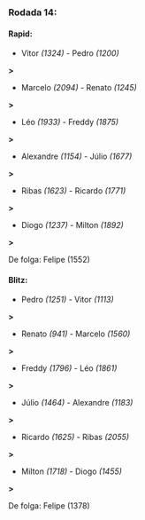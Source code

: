 ### Rodada 14:

#### Rapid:

* Vitor *(1324)*     -     Pedro *(1200)*

 **>** 
* Marcelo *(2094)*     -     Renato *(1245)*

 **>** 
* Léo *(1933)*     -     Freddy *(1875)*

 **>** 
* Alexandre *(1154)*     -     Júlio *(1677)*

 **>** 
* Ribas *(1623)*     -     Ricardo *(1771)*

 **>** 
* Diogo *(1237)*     -     Milton *(1892)*

 **>** 

De folga: Felipe (1552)

#### Blitz:

* Pedro *(1251)*     -     Vitor *(1113)*

 **>** 
* Renato *(941)*     -     Marcelo *(1560)*

 **>** 
* Freddy *(1796)*     -     Léo *(1861)*

 **>** 
* Júlio *(1464)*     -     Alexandre *(1183)*

 **>** 
* Ricardo *(1625)*     -     Ribas *(2055)*

 **>** 
* Milton *(1718)*     -     Diogo *(1455)*

 **>** 

De folga: Felipe (1378)

